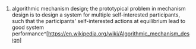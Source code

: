 1. algorithmic mechanism design; the prototypical problem in mechanism design is to design a system for multiple self-interested participants, such that the participants' self-interested actions at equilibrium lead to good system performance^[https://en.wikipedia.org/wiki/Algorithmic_mechanism_design]